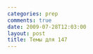```yaml
---
categories: prep
comments: true
date: 2009-07-28T12:03:00
layout: post
title: Темы для 147
---
```


